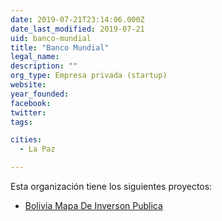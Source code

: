 ```yaml
---
date: 2019-07-21T23:14:06.000Z
date_last_modified: 2019-07-21
uid: banco-mundial
title: "Banco Mundial"
legal_name: 
description: ""
org_type: Empresa privada (startup)
website: 
year_founded: 
facebook: 
twitter: 
tags:

cities: 
  - La Paz

---
```


Esta organización tiene los siguientes proyectos:

- [Bolivia Mapa De Inverson Publica](/i/bolivia-mapa-de-inverson-publica.html)
